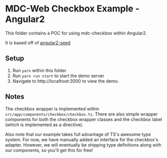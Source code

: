 # MDC-Web Checkbox Example - Angular2

This folder contains a POC for using mdc-checkbox within Angular2.

It is based off of [angular2-seed](https://github.com/angular/angular2-seed)

## Setup

1. Run `yarn` within this folder
2. Run `yarn run start` to start the demo server
3. Navigate to http://localhost:3000 to view the demo.

## Notes

The checkbox wrapper is implemented within `src/app/components/checkbox/checkbox.ts`. There are also
simple wrapper components for both the checkbox wrapper classes and the checkbox label (which is
implemented as a directive).

Also note that our example takes full advantage of TS's awesome type system. For now, we have
manually added an interface for the checkbox's adapter. However, we will eventually be shipping type
definitions along with our components, so you'll get this for free!
